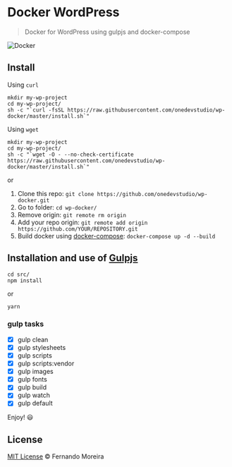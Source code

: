 # Docker WordPress

> Docker for WordPress using gulpjs and docker-compose

![Docker](http://blog.rivendel.com.br/wp-content/uploads/2015/01/docker-image.png)

## Install

Using `curl`

```
mkdir my-wp-project
cd my-wp-project/
sh -c "`curl -fsSL https://raw.githubusercontent.com/onedevstudio/wp-docker/master/install.sh`"
```

Using `wget`

```
mkdir my-wp-project
cd my-wp-project/
sh -c "`wget -O - --no-check-certificate https://raw.githubusercontent.com/onedevstudio/wp-docker/master/install.sh`"
```

or

1. Clone this repo: `git clone https://github.com/onedevstudio/wp-docker.git`
2. Go to folder: `cd wp-docker/`
3. Remove origin: `git remote rm origin`
4. Add your repo origin: `git remote add origin https://github.com/YOUR/REPOSITORY.git`
5. Build docker using [docker-compose](https://docs.docker.com/compose/): `docker-compose up -d --build`

## Installation and use of [Gulpjs](http://gulpjs.com/)

```
cd src/
npm install
```
or
```
yarn
```

### gulp tasks

- [x] gulp clean
- [x] gulp stylesheets
- [x] gulp scripts
- [x] gulp scripts:vendor
- [x] gulp images
- [x] gulp fonts
- [x] gulp build
- [x] gulp watch
- [x] gulp default

Enjoy! :smiley:

## License

[MIT License](/LICENSE) © Fernando Moreira
